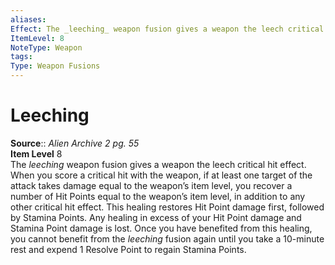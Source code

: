 ```yaml
---
aliases: 
Effect: The _leeching_ weapon fusion gives a weapon the leech critical hit effect. When you score a critical hit with the weapon, if at least one target of the attack takes damage equal to the weapon’s item level, you recover a number of Hit Points equal to the weapon’s item level, in addition to any other critical hit effect. This healing restores Hit Point damage first, followed by Stamina Points. Any healing in excess of your Hit Point damage and Stamina Point damage is lost. Once you have benefited from this healing, you cannot benefit from the _leeching_ fusion again until you take a 10-minute rest and expend 1 Resolve Point to regain Stamina Points.
ItemLevel: 8
NoteType: Weapon
tags: 
Type: Weapon Fusions
---
```


# Leeching

**Source**:: _Alien Archive 2 pg. 55_  
**Item Level** 8  
The _leeching_ weapon fusion gives a weapon the leech critical hit effect. When you score a critical hit with the weapon, if at least one target of the attack takes damage equal to the weapon’s item level, you recover a number of Hit Points equal to the weapon’s item level, in addition to any other critical hit effect. This healing restores Hit Point damage first, followed by Stamina Points. Any healing in excess of your Hit Point damage and Stamina Point damage is lost. Once you have benefited from this healing, you cannot benefit from the _leeching_ fusion again until you take a 10-minute rest and expend 1 Resolve Point to regain Stamina Points.
